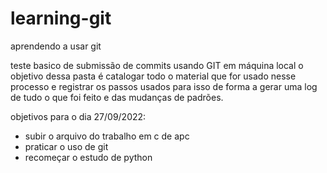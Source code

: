 # learning-git
aprendendo a usar git

teste basico de submissão de commits usando GIT em máquina local
o objetivo dessa pasta é catalogar todo o material que for usado
nesse processo e registrar os passos usados para isso de forma a
gerar uma log de tudo o que foi feito e das mudanças de padrões.

objetivos para o dia 27/09/2022:
- subir o arquivo do trabalho em c de apc
- praticar o uso de git
- recomeçar o estudo de python
